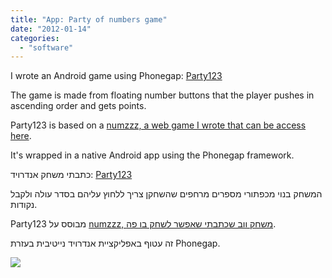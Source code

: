 ```yaml
---
title: "App: Party of numbers game"
date: "2012-01-14"
categories: 
  - "software"
---
```


I wrote an Android game using Phonegap: [Party123](https://market.android.com/details?id=com.nurne.partygame)

The game is made from floating number buttons that the player pushes in ascending order and gets points.

Party123 is based on a [numzzz, a web game I wrote that can be access here](http://dl.dropbox.com/u/11005776/Numzzz/numzzz.html).

It's wrapped in a native Android app using the Phonegap framework.

  

כתבתי משחק אנדרויד: [Party123](https://market.android.com/details?id=com.nurne.partygame)

המשחק בנוי מכפתורי מספרים מרחפים שהשחקן צריך ללחוץ עליהם בסדר עולה ולקבל נקודות.

Party123 מבוסס על [numzzz, משחק ווב שכתבתי שאפשר לשחק בו פה](http://dl.dropbox.com/u/11005776/Numzzz/numzzz.html).

זה עטוף באפליקציית אנדרויד נייטיבית בעזרת Phonegap.

  

[![](https://nurnachman.files.wordpress.com/2012/01/2faaf-device-2012-01-14-180214.png?w=180)](https://nurnachman.files.wordpress.com/2012/01/2faaf-device-2012-01-14-180214.png)
